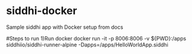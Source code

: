 # siddhi-docker
Sample siddhi app with Docker setup from docs

#Steps to run
1)Run docker
docker run -it -p 8006:8006 -v ${PWD}:/apps siddhiio/siddhi-runner-alpine
-Dapps=/apps/HelloWorldApp.siddhi